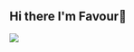 ## Hi there I'm Favour👋

<!--
**favour-the-dev/favour-the-dev** is a ✨ _special_ ✨ repository because its `README.md` (this file) appears on your GitHub profile.

Here are some ideas to get you started:

- 🔭 I’m currently working on ...
- 🌱 I’m currently learning ...
- 👯 I’m looking to collaborate on ...
- 🤔 I’m looking for help with ...
- 💬 Ask me about ...
- 📫 How to reach me: ...
- 😄 Pronouns: ...
- ⚡ Fun fact: ...
-->
<!-- GitHub stats from https://github.com/anuraghazra/github-readme-stats -->
![](https://github-readme-stats.vercel.app/api?username=favour-the-dev&theme=radical&hide_border=false&include_all_commits=true&count_private=true)<br/>
